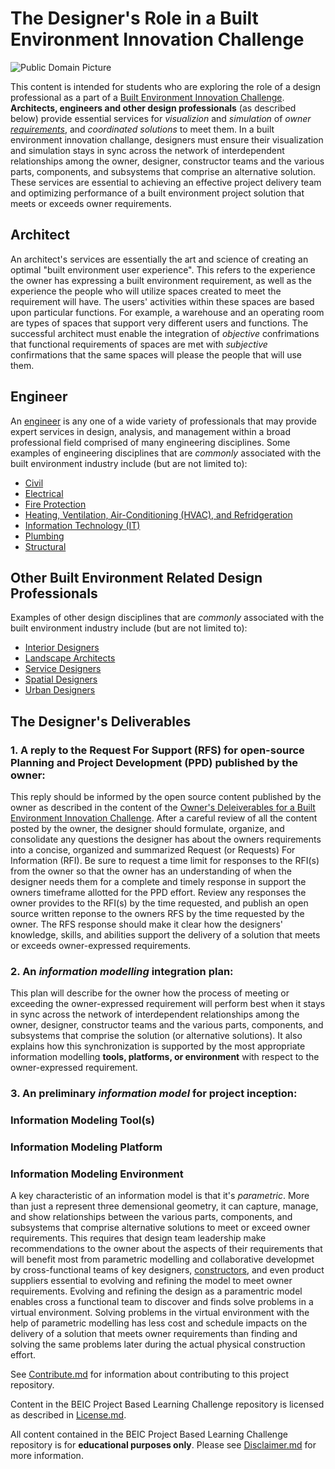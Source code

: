 # The Designer's Role in a Built Environment Innovation Challenge
![Public Domain Picture](http://images.metmuseum.org/CRDImages/dp/web-large/DP802723.jpg)

This content is intended for students who are exploring the role of a design professional as a part of a [Built Environment Innovation Challenge](https://github.com/BEICBIM/BEICPBLChallenge/blob/master/README.md).  **Architects, engineers and other design professionals** (as described below) provide essential services for *visualizion* and *simulation* of _owner [requirements](https://github.com/BEICOOP/BEICPBLChallenge/blob/master/Phase1/TOC.md)_, and _coordinated solutions_ to meet them.  In a built environment innovation challange, designers must ensure their visualization and simulation stays in sync across the network of interdependent relationships among the owner, designer, constructor teams and the various parts, components, and subsystems that comprise an alternative solution.  These services are essential to achieving an effective project delivery team and optimizing performance of a built environment project solution that meets or exceeds owner requirements.

## Architect
An architect's services are essentially the art and science of creating an optimal "built environment user experience".  This refers to the experience the owner has expressing a built environment requirement, as well as the experience the people who will utilize spaces created to meet the requirement will have.  The users' activities within these spaces are based upon particular functions.  For example, a warehouse and an operating room are types of spaces that support very different users and functions.  The successful architect must enable the integration of *objective* confrimations that functional requirements of spaces are met with *subjective* confirmations that the same spaces will please the people that will use them.   

## Engineer
An [engineer](https://en.wikipedia.org/wiki/Engineer) is any one of a wide variety of professionals that may provide expert services in design, analysis, and management within a broad professional field comprised of many engineering disciplines.  Some examples of engineering disciplines that are *commonly* associated with the built environment industry include (but are not limited to): 

* [Civil](http://www.wbdg.org/design-disciplines/civil-engineering)
* [Electrical](http://www.wbdg.org/design-disciplines/electrical-engineering)
* [Fire Protection](http://www.wbdg.org/design-disciplines/fire-protection-engineering)
* [Heating, Ventilation, Air-Conditioning (HVAC), and Refridgeration](http://www.wbdg.org/design-disciplines/hvac-refrigerating-engineering)
* [Information Technology (IT)](http://www.wbdg.org/design-disciplines/information-technologies-engineering)
* [Plumbing](http://www.wbdg.org/design-disciplines/plumbing-engineering)
* [Structural](http://www.wbdg.org/design-disciplines/structural-engineering)

## Other Built Environment Related Design Professionals
Examples of other design disciplines that are *commonly* associated with the built environment industry include (but are not limited to):

* [Interior Designers](https://en.wikipedia.org/wiki/Interior_design)
* [Landscape Architects](https://en.wikipedia.org/wiki/Landscape_architecture)
* [Service Designers](https://en.wikipedia.org/wiki/Service_design)
* [Spatial Designers](https://en.wikipedia.org/wiki/Spatial_design)
* [Urban Designers](https://en.wikipedia.org/wiki/Urban_design)

## The Designer's Deliverables
### 1. A reply to the Request For Support (RFS) for open-source Planning and Project Development (PPD) published by the owner:

This reply should be informed by the open source content published by the owner as described in the content of the [Owner's Deleiverables for a Built Environment Innovation Challenge](https://github.com/BEICOOP/BEICPBLChallenge/blob/master/Phase3/Stakeholders_Roles/Owner.md).  After a careful review of all the content posted by the owner, the designer should formulate, organize, and consolidate any questions the designer has about the owners requirements into a concise, organized and summarized Request (or Requests) For Information (RFI).  Be sure to request a time limit for responses to the RFI(s) from the owner so that the owner has an understanding of when the designer needs them for a complete and timely response in support the owners timeframe allotted for the PPD effort.  Review any responses the owner provides to the RFI(s) by the time requested, and publish an open source written reponse to the owners RFS by the time requested by the owner.  The RFS response should make it clear how the designers' knowledge, skills, and abilities support the delivery of a solution that meets or exceeds owner-expressed requirements.    

### 2. An *information modelling* integration plan:

This plan will describe for the owner how the process of meeting or exceeding the owner-expressed requirement will perform best when it stays in sync across the network of interdependent relationships among the owner, designer, constructor teams and the various parts, components, and subsystems that comprise the solution (or alternative solutions).  It also explains how this synchronization is supported by the most appropriate information modelling **tools, platforms, or environment** with respect to the owner-expressed requirement.

### 3. An preliminary *information model* for project inception:

### Information Modeling Tool(s)

### Information Modeling Platform

### Information Modeling Environment

A key characteristic of an information model is that it's *parametric*.  More than just a represent three demensional geometry, it can capture, manage, and show relationships between the various parts, components, and subsystems that comprise alternative solutions to meet or exceed owner requirements.  This requires that design team leadership make recommendations to the owner about the aspects of their requirements that will benefit most from parametric modelling and collaborative developmet by cross-functional teams of key designers, [constructors](https://github.com/BEICOOP/BEICPBLChallenge/blob/master/Phase3/Stakeholders_Roles/ConstructionManager.md), and even product suppliers essential to evolving and refining the model to meet owner requirements.  Evolving and refining the design as a paramentric model enables cross a functional team to discover and finds solve problems in a virtual environment.  Solving problems in the virtual environment with the help of parametric modelling has less cost and schedule impacts on the delivery of a solution that meets owner requirements than finding and solving the same problems later during the actual physical construction effort.  

See [Contribute.md](https://github.com/BEICBIM/BEICPBLChallenge/blob/master/Contribute.md) for information about contributing to this project repository.

Content in the BEIC Project Based Learning Challenge repository is licensed as described in [License.md](https://github.com/BEICBIM/BEICPBLChallenge/blob/master/License.md).

All content contained in the BEIC Project Based Learning Challenge repository is for **educational purposes only**.  Please see [Disclaimer.md](https://github.com/BEICBIM/BEICPBLChallenge/blob/master/Disclaimer.md) for more information.
